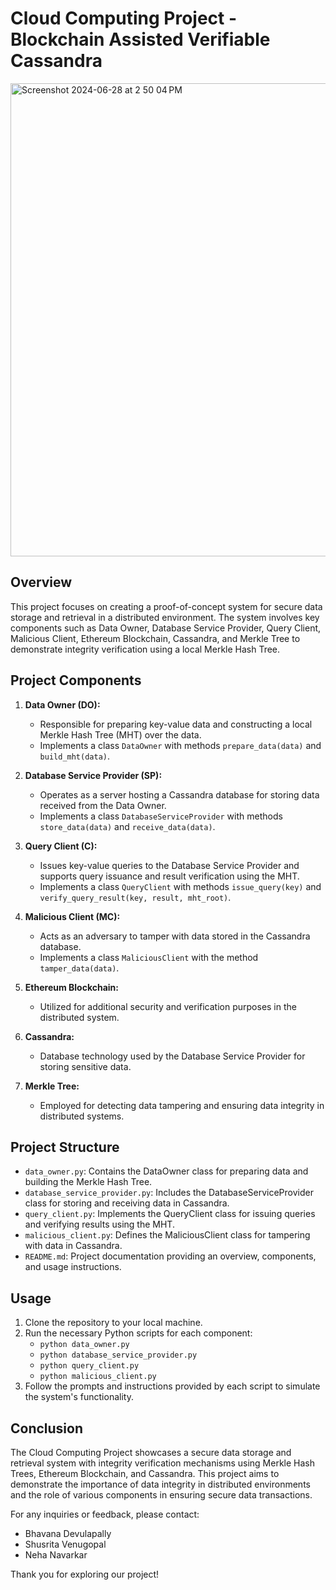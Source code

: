 # Cloud Computing Project - Blockchain Assisted Verifiable Cassandra

<img width="757" alt="Screenshot 2024-06-28 at 2 50 04 PM" src="https://github.com/shusritavenugopal/Blockchain-assisted-Verifiable-Cassandra/assets/63789652/4b52789a-276b-4eea-be2f-611c3f580291">


## Overview
This project focuses on creating a proof-of-concept system for secure data storage and retrieval in a distributed environment. The system involves key components such as Data Owner, Database Service Provider, Query Client, Malicious Client, Ethereum Blockchain, Cassandra, and Merkle Tree to demonstrate integrity verification using a local Merkle Hash Tree.

## Project Components
1. **Data Owner (DO):**
   - Responsible for preparing key-value data and constructing a local Merkle Hash Tree (MHT) over the data.
   - Implements a class `DataOwner` with methods `prepare_data(data)` and `build_mht(data)`.

2. **Database Service Provider (SP):**
   - Operates as a server hosting a Cassandra database for storing data received from the Data Owner.
   - Implements a class `DatabaseServiceProvider` with methods `store_data(data)` and `receive_data(data)`.

3. **Query Client (C):**
   - Issues key-value queries to the Database Service Provider and supports query issuance and result verification using the MHT.
   - Implements a class `QueryClient` with methods `issue_query(key)` and `verify_query_result(key, result, mht_root)`.

4. **Malicious Client (MC):**
   - Acts as an adversary to tamper with data stored in the Cassandra database.
   - Implements a class `MaliciousClient` with the method `tamper_data(data)`.

5. **Ethereum Blockchain:**
   - Utilized for additional security and verification purposes in the distributed system.

6. **Cassandra:**
   - Database technology used by the Database Service Provider for storing sensitive data.

7. **Merkle Tree:**
   - Employed for detecting data tampering and ensuring data integrity in distributed systems.

## Project Structure
- `data_owner.py`: Contains the DataOwner class for preparing data and building the Merkle Hash Tree.
- `database_service_provider.py`: Includes the DatabaseServiceProvider class for storing and receiving data in Cassandra.
- `query_client.py`: Implements the QueryClient class for issuing queries and verifying results using the MHT.
- `malicious_client.py`: Defines the MaliciousClient class for tampering with data in Cassandra.
- `README.md`: Project documentation providing an overview, components, and usage instructions.

## Usage
1. Clone the repository to your local machine.
2. Run the necessary Python scripts for each component:
   - `python data_owner.py`
   - `python database_service_provider.py`
   - `python query_client.py`
   - `python malicious_client.py`
3. Follow the prompts and instructions provided by each script to simulate the system's functionality.

## Conclusion
The Cloud Computing Project showcases a secure data storage and retrieval system with integrity verification mechanisms using Merkle Hash Trees, Ethereum Blockchain, and Cassandra. This project aims to demonstrate the importance of data integrity in distributed environments and the role of various components in ensuring secure data transactions.

For any inquiries or feedback, please contact:
- Bhavana Devulapally
- Shusrita Venugopal
- Neha Navarkar

Thank you for exploring our project!
